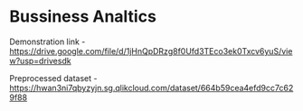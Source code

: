 # Bussiness Analtics
Demonstration link - https://drive.google.com/file/d/1jHnQpDRzg8f0Ufd3TEco3ek0Txcv6yuS/view?usp=drivesdk

Preprocessed dataset - https://hwan3ni7qbyzyjn.sg.qlikcloud.com/dataset/664b59cea4efd9cc7c629f88 
